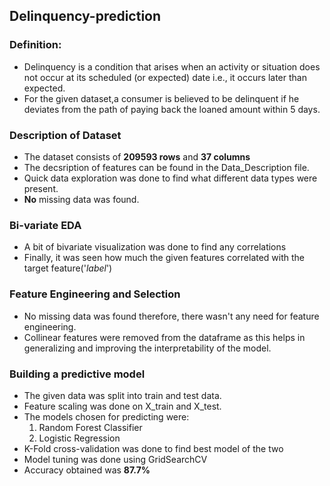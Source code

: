 ## Delinquency-prediction  

### Definition: 
 * Delinquency is a condition that arises when an activity or situation does not occur at its scheduled (or expected) date i.e., it occurs    later than expected.  
 * For the given dataset,a consumer is believed to be delinquent if he deviates from the path of paying back the loaned amount within 5      days.  

### Description of Dataset  
 * The dataset consists of **209593 rows** and **37 columns**
 * The decsription of features can be found in the Data_Description file.
 * Quick data exploration was done to find what different data types were present. 
 * **No** missing data was found.
 
### Bi-variate EDA  
 * A bit of bivariate visualization was done to find any correlations
 * Finally, it was seen how much the given features correlated with the target feature('_label_')  
 
### Feature Engineering and Selection  
 * No missing data was found therefore,  there wasn't any need for feature engineering.
 * Collinear features were removed from the dataframe as this helps in generalizing and improving the interpretability of the model.  
 
### Building a predictive model
 * The given data was split into train and test data.
 * Feature scaling was done on X_train and X_test.
 * The models chosen for predicting were:
   1. Random Forest Classifier
   2. Logistic Regression
 * K-Fold cross-validation was done to find best model of the two  
 * Model tuning was done using GridSearchCV
 * Accuracy obtained was **87.7%**
